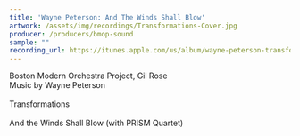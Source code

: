 ```yaml
---
title: 'Wayne Peterson: And The Winds Shall Blow'
artwork: /assets/img/recordings/Transformations-Cover.jpg
producer: /producers/bmop-sound
sample: ""
recording_url: https://itunes.apple.com/us/album/wayne-peterson-transformations/id1245159457
---
```

Boston Modern Orchestra Project, Gil Rose<br>
Music by Wayne Peterson<br>
<br>
Transformations<br>
<br>
And the Winds Shall Blow (with PRISM Quartet)